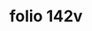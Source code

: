 ---
layout: edition
title: folio 142v
manuscript: Turin, Biblioteca Nazionale, MS N.III.19
sigla: T
iip: t142v.tif
milestone: 284
---